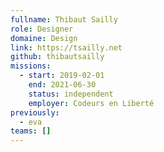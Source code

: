 ```yaml
---
fullname: Thibaut Sailly
role: Designer
domaine: Design
link: https://tsailly.net
github: thibautsailly
missions:
  - start: 2019-02-01
    end: 2021-06-30
    status: independent
    employer: Codeurs en Liberté
previously:
  - eva
teams: []
---
```

